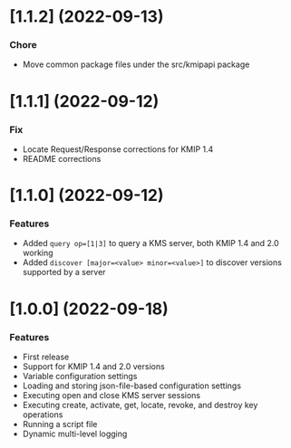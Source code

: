 # [1.1.2] (2022-09-13)

### Chore

- Move common package files under the src/kmipapi package

# [1.1.1] (2022-09-12)

### Fix

- Locate Request/Response corrections for KMIP 1.4
- README corrections

# [1.1.0] (2022-09-12)

### Features

- Added `query op=[1|3]` to query a KMS server, both KMIP 1.4 and 2.0 working
- Added `discover [major=<value> minor=<value>]` to discover versions supported by a server

# [1.0.0] (2022-09-18)

### Features

- First release
- Support for KMIP 1.4 and 2.0 versions
- Variable configuration settings
- Loading and storing json-file-based configuration settings
- Executing open and close KMS server sessions
- Executing create, activate, get, locate, revoke, and destroy key operations
- Running a script file
- Dynamic multi-level logging
